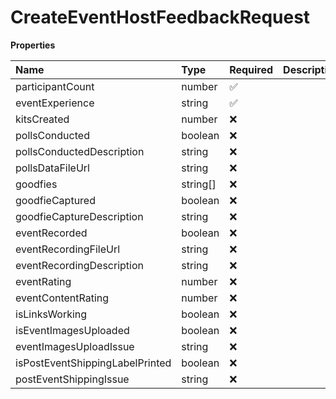 # CreateEventHostFeedbackRequest

**Properties**

| Name                            | Type     | Required | Description |
| :------------------------------ | :------- | :------- | :---------- |
| participantCount                | number   | ✅       |             |
| eventExperience                 | string   | ✅       |             |
| kitsCreated                     | number   | ❌       |             |
| pollsConducted                  | boolean  | ❌       |             |
| pollsConductedDescription       | string   | ❌       |             |
| pollsDataFileUrl                | string   | ❌       |             |
| goodfies                        | string[] | ❌       |             |
| goodfieCaptured                 | boolean  | ❌       |             |
| goodfieCaptureDescription       | string   | ❌       |             |
| eventRecorded                   | boolean  | ❌       |             |
| eventRecordingFileUrl           | string   | ❌       |             |
| eventRecordingDescription       | string   | ❌       |             |
| eventRating                     | number   | ❌       |             |
| eventContentRating              | number   | ❌       |             |
| isLinksWorking                  | boolean  | ❌       |             |
| isEventImagesUploaded           | boolean  | ❌       |             |
| eventImagesUploadIssue          | string   | ❌       |             |
| isPostEventShippingLabelPrinted | boolean  | ❌       |             |
| postEventShippingIssue          | string   | ❌       |             |

<!-- This file was generated by liblab | https://liblab.com/ -->
